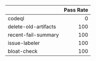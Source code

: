 |                      |   Pass Rate |
|:---------------------|------------:|
| codeql               |           0 |
| delete-old-artifacts |         100 |
| recent-fail-summary  |         100 |
| issue-labeler        |         100 |
| bloat-check          |         100 |